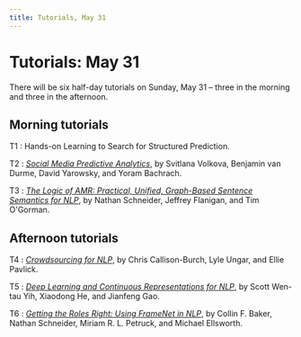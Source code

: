 ```yaml
---
title: Tutorials, May 31
---
```


# Tutorials: May 31

There will be six half-day tutorials on Sunday, May 31 – three in the morning and three in the afternoon.

## Morning tutorials

T1
: Hands-on Learning to Search for Structured Prediction.

T2
: [*Social Media Predictive Analytics*](tutorial-social-media.html), 
by Svitlana Volkova, Benjamin van Durme, David Yarowsky, and Yoram Bachrach.

T3
: [*The Logic of AMR: Practical, Unified, Graph-Based Sentence Semantics for NLP*](tutorial-amr-semantics.html),
by Nathan Schneider, Jeffrey Flanigan, and Tim O'Gorman.

## Afternoon tutorials

T4
: [*Crowdsourcing for NLP*](tutorial-crowdsourcing.html),
by Chris Callison-Burch, Lyle Ungar, and Ellie Pavlick.

T5
: [*Deep Learning and Continuous Representations for NLP*](tutorial-deep-learning.html),
by Scott Wen-tau Yih, Xiaodong He, and Jianfeng Gao.

T6
: [*Getting the Roles Right: Using FrameNet in NLP*](tutorial-framenet.html),
by Collin F. Baker, Nathan Schneider, Miriam R. L. Petruck, and Michael Ellsworth.

